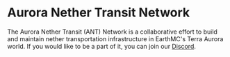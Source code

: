 # Aurora Nether Transit Network

The Aurora Nether Transit (ANT) Network is a collaborative effort to
build and maintain nether transportation infrastructure in EarthMC's
Terra Aurora world. If you would like to be a part of it, you can join
our [Discord].

[Discord]: https://discord.gg/v6tfPKpadk
